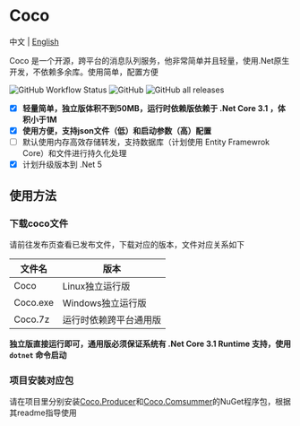 # Coco

中文 | [English](https://github.com/sbchong/Coco/blob/master/README.EN.md)
 
Coco 是一个开源，跨平台的消息队列服务，他非常简单并且轻量，使用.Net原生开发，不依赖多余库。使用简单，配置方便

![GitHub Workflow Status](https://img.shields.io/github/workflow/status/sbchong/Coco/.NET%20Core)
![GitHub](https://img.shields.io/github/license/sbchong/Coco)
![GitHub all releases](https://img.shields.io/github/downloads/sbchong/Coco/total)

- [x] **轻量简单，独立版体积不到50MB，运行时依赖版依赖于 .Net Core 3.1 ，体积小于1M**
- [x] **使用方便，支持json文件（低）和启动参数（高）配置**
- [ ] 默认使用内存高效存储转发，支持数据库（计划使用 Entity Framewrok Core）和文件进行持久化处理
- [x] 计划升级版本到 .Net 5

## 使用方法

### 下载coco文件

请前往发布页查看已发布文件，下载对应的版本，文件对应关系如下

文件名| 版本 
-----|------
Coco|Linux独立运行版
Coco.exe|Windows独立运行版
Coco.7z|运行时依赖跨平台通用版
 
**独立版直接运行即可，通用版必须保证系统有 .Net Core 3.1 Runtime 支持，使用 `dotnet` 命令启动**

### 项目安装对应包

请在项目里分别安装[Coco.Producer](https://github.com/sbchong/Coco.Producer)和[Coco.Comsummer](https://github.com/sbchong/Coco.Comsumer)的NuGet程序包，根据其readme指导使用
